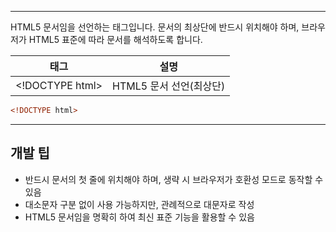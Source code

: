 
---
HTML5 문서임을 선언하는 태그입니다. 문서의 최상단에 반드시 위치해야 하며, 브라우저가 HTML5 표준에 따라 문서를 해석하도록 합니다.

| 태그              | 설명                         |
|-------------------|------------------------------|
| &lt;!DOCTYPE html&gt; | HTML5 문서 선언(최상단)      |

```html
<!DOCTYPE html>
```

---

## 개발 팁
- 반드시 문서의 첫 줄에 위치해야 하며, 생략 시 브라우저가 호환성 모드로 동작할 수 있음
- 대소문자 구분 없이 사용 가능하지만, 관례적으로 대문자로 작성
- HTML5 문서임을 명확히 하여 최신 표준 기능을 활용할 수 있음
